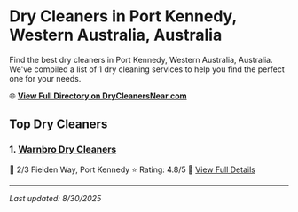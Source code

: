 # Dry Cleaners in Port Kennedy, Western Australia, Australia

Find the best dry cleaners in Port Kennedy, Western Australia, Australia. We've compiled a list of 1 dry cleaning services to help you find the perfect one for your needs.

🌐 **[View Full Directory on DryCleanersNear.com](https://drycleanersnear.com/city/Australia/Western%20Australia/Port%20Kennedy)**

## Top Dry Cleaners

### 1. [Warnbro Dry Cleaners](https://drycleanersnear.com/dryCleaner/68ad16751d9ee695c925308d/warnbro-dry-cleaners)
📍 2/3 Fielden Way, Port Kennedy
⭐ Rating: 4.8/5
🔗 [View Full Details](https://drycleanersnear.com/dryCleaner/68ad16751d9ee695c925308d/warnbro-dry-cleaners)


---

*Last updated: 8/30/2025*
